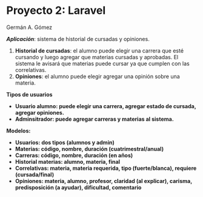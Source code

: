 # Proyecto 2:  Laravel

Germán A. Gómez

<i><b>Aplicación</b></i>: sistema de historial de cursadas y opiniones. 

<ol>
    <li>
        <b>Historial de cursadas</b>: el alumno puede elegir una carrera que esté cursando y luego agregar que materias cursadas y aprobadas. El sistema le avisará que materias puede cursar ya que cumplen con las correlativas.
    </li>
    <li>
        <b>Opiniones</b>: el alumno puede elegir agregar una opinión sobre una materia.
    </li>
</ol>


<b>Tipos de usuarios<b>
<ul>
    <li>Usuario alumno: puede elegir una carrera, agregar estado de cursada, agregar opiniones.</li>
    <li>Adminsitrador: puede agregar carreras y materias al sistema.</li>
</ul>
    
<b>Modelos: </b>
<ul>
    <li>Usuarios: dos tipos (alumnos y admin)</li>
    <li>Materias: código, nombre, duración (cuatrimestral/anual)</li>
    <li>Carreras: código, nombre, duración (en años)</li>
    <li>Historial materias: alumno, materia, final</li>
    <li>Correlativas: materia, materia requerida, tipo (fuerte/blanca), requiere (cursada/final)</li> 
    <li>Opiniones: materia, alumno, profesor, claridad (al explicar), carisma, predisposición (a ayudar), dificultad, comentario</li>
</ul>



